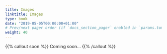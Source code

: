 ```yaml
---
title: Images
linktitle: Images
type: book
date: "2019-05-05T00:00:00+01:00"
# Prev/next pager order (if `docs_section_pager` enabled in `params.toml`)
weight: 40
---
```


{{% callout soon %}}
Coming soon...
{{% /callout %}}
